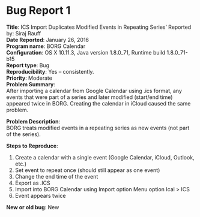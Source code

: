 # Bug Report 1  
**Title**: ICS Import Duplicates Modified Events in Repeating Series’ Reported by: Siraj Rauff  
**Date Reported**: January 26, 2016  
**Program name**: BORG Calendar  
**Configuration**: OS X 10.11.3, Java version 1.8.0_71, Runtime build 1.8.0_71-b15   
**Report type**: Bug  
**Reproducibility**: Yes – consistently.  
**Priority**: Moderate  
**Problem Summary**:   
After importing a calendar from Google Calendar using .ics format, any events that were part of a series and later modified (start/end time) appeared twice in BORG. Creating the calendar in iCloud caused the same problem.  

**Problem Description**:  
BORG treats modified events in a repeating series as new events (not part of the series).

**Steps to Reproduce**:  
1. Create a calendar with a single event (Google Calendar, iCloud, Outlook, etc.)   
2. Set event to repeat once (should still appear as one event)  
3. Change the end time of the event  
4. Export as .ICS  
5. Import into BORG Calendar using Import option Menu option Ical > ICS   
6. Event appears twice  

**New or old bug**: New  
